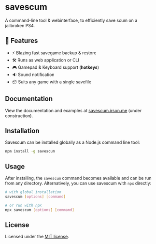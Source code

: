 # savescum

A command-line tool & webinterface, to efficiently save scum on a jailbroken PS4.

## 🎯 Features

- ⚡ Blazing fast savegame backup & restore
- 🛠️ Runs as web application or CLI
- 🎮 Gamepad & Keyboard support (__hotkeys__)
- 🔉 Sound notification
- 📦 Suits any game with a single savefile

## Documentation

View the documentation and examples at [savescum.jrson.me](https://savescum.jrson.me/) (under construction).

## Installation

Savescum can be installed globally as a Node.js command line tool:

```sh
npm install -g savescum
```

## Usage

After installing, the `savescum` command becomes available and can be run from any directory. Alternatively, you can use savescum with `npx` directly:

```sh
# with global installation
savescum [options] [command]

# or run with npx
npx savescum [options] [command]
```

## License

Licensed under the [MIT license](https://github.com/jrson83/ps4-savescum/blob/main/LICENSE).
